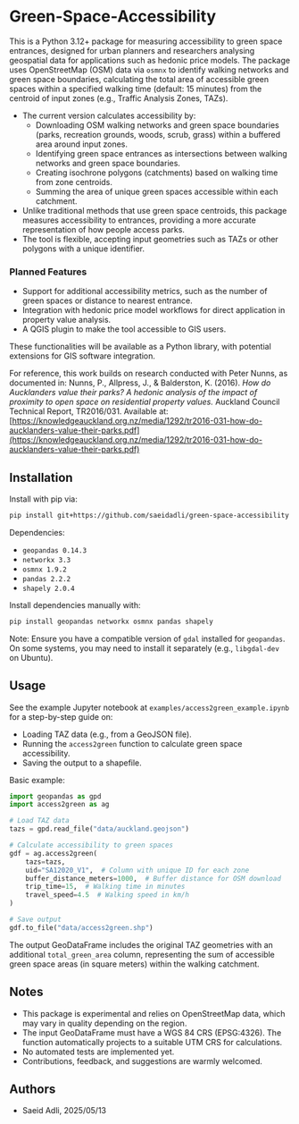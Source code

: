 # Green-Space-Accessibility

This is a Python 3.12+ package for measuring accessibility to green space entrances, designed for urban planners and researchers analysing geospatial data for applications such as hedonic price models. The package uses OpenStreetMap (OSM) data via `osmnx` to identify walking networks and green space boundaries, calculating the total area of accessible green spaces within a specified walking time (default: 15 minutes) from the centroid of input zones (e.g., Traffic Analysis Zones, TAZs).

* The current version calculates accessibility by:
  * Downloading OSM walking networks and green space boundaries (parks, recreation grounds, woods, scrub, grass) within a buffered area around input zones.
  * Identifying green space entrances as intersections between walking networks and green space boundaries.
  * Creating isochrone polygons (catchments) based on walking time from zone centroids.
  * Summing the area of unique green spaces accessible within each catchment.
* Unlike traditional methods that use green space centroids, this package measures accessibility to entrances, providing a more accurate representation of how people access parks.
* The tool is flexible, accepting input geometries such as TAZs or other polygons with a unique identifier.

### Planned Features
* Support for additional accessibility metrics, such as the number of green spaces or distance to nearest entrance.
* Integration with hedonic price model workflows for direct application in property value analysis.
* A QGIS plugin to make the tool accessible to GIS users.

These functionalities will be available as a Python library, with potential extensions for GIS software integration.

For reference, this work builds on research conducted with Peter Nunns, as documented in:
Nunns, P., Allpress, J., & Balderston, K. (2016). *How do Aucklanders value their parks? A hedonic analysis of the impact of proximity to open space on residential property values.* Auckland Council Technical Report, TR2016/031. Available at: [https://knowledgeauckland.org.nz/media/1292/tr2016-031-how-do-aucklanders-value-their-parks.pdf](https://knowledgeauckland.org.nz/media/1292/tr2016-031-how-do-aucklanders-value-their-parks.pdf)

## Installation

Install with pip via:
```bash
pip install git+https://github.com/saeidadli/green-space-accessibility
```

Dependencies:
* `geopandas 0.14.3`
* `networkx 3.3`
* `osmnx 1.9.2`
* `pandas 2.2.2`
* `shapely 2.0.4`

Install dependencies manually with:
```bash
pip install geopandas networkx osmnx pandas shapely
```

Note: Ensure you have a compatible version of `gdal` installed for `geopandas`. On some systems, you may need to install it separately (e.g., `libgdal-dev` on Ubuntu).

## Usage

See the example Jupyter notebook at `examples/access2green_example.ipynb` for a step-by-step guide on:
* Loading TAZ data (e.g., from a GeoJSON file).
* Running the `access2green` function to calculate green space accessibility.
* Saving the output to a shapefile.

Basic example:
```python
import geopandas as gpd
import access2green as ag

# Load TAZ data
tazs = gpd.read_file("data/auckland.geojson")

# Calculate accessibility to green spaces
gdf = ag.access2green(
    tazs=tazs,
    uid="SA12020_V1",  # Column with unique ID for each zone
    buffer_distance_meters=1000,  # Buffer distance for OSM download
    trip_time=15,  # Walking time in minutes
    travel_speed=4.5  # Walking speed in km/h
)

# Save output
gdf.to_file("data/access2green.shp")
```

The output GeoDataFrame includes the original TAZ geometries with an additional `total_green_area` column, representing the sum of accessible green space areas (in square meters) within the walking catchment.

## Notes

* This package is experimental and relies on OpenStreetMap data, which may vary in quality depending on the region.
* The input GeoDataFrame must have a WGS 84 CRS (EPSG:4326). The function automatically projects to a suitable UTM CRS for calculations.
* No automated tests are implemented yet.
* Contributions, feedback, and suggestions are warmly welcomed.

## Authors

* Saeid Adli, 2025/05/13